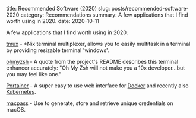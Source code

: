 title: Recommended Software (2020)
slug: posts/recommended-software-2020
category: Recommendations
summary: A few applications that I find worth using in 2020.
date: 2020-10-11

A few applications that I find worth using in 2020.

[tmux](https://github.com/tmux/tmux/wiki) - \*Nix terminal multiplexer, allows you to easily multitask in a terminal by providing resizable terminal 'windows'.

[ohmyzsh](https://ohmyz.sh/) - A quote from the project's README describes this terminal enhancer accurately: "Oh My Zsh will not make you a 10x developer...but you may feel like one."

[Portainer](https://github.com/portainer/portainer) - A super easy to use web interface for [Docker](https://www.docker.com/) and recently also [Kubernetes](https://www.docker.com/products/kubernetes). 

[macpass](https://macpassapp.org/) - Use to generate, store and retrieve unique credentials on macOS.
